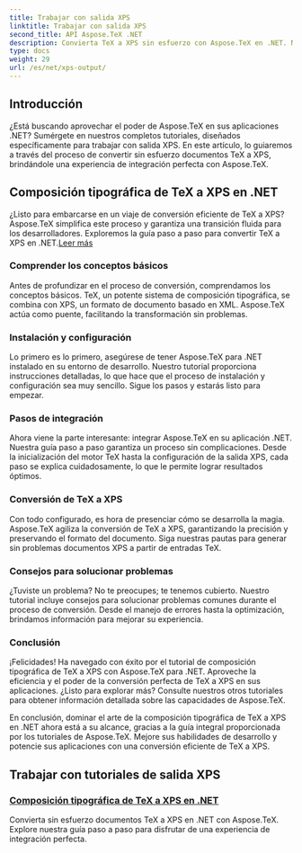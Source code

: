 ```yaml
---
title: Trabajar con salida XPS
linktitle: Trabajar con salida XPS
second_title: API Aspose.TeX .NET
description: Convierta TeX a XPS sin esfuerzo con Aspose.TeX en .NET. Nuestra guía garantiza una integración perfecta. Explore el tutorial de composición tipográfica de TeX a XPS para obtener información de expertos.
type: docs
weight: 29
url: /es/net/xps-output/
---
```

## Introducción

¿Está buscando aprovechar el poder de Aspose.TeX en sus aplicaciones .NET? Sumérgete en nuestros completos tutoriales, diseñados específicamente para trabajar con salida XPS. En este artículo, lo guiaremos a través del proceso de convertir sin esfuerzo documentos TeX a XPS, brindándole una experiencia de integración perfecta con Aspose.TeX.

## Composición tipográfica de TeX a XPS en .NET
 ¿Listo para embarcarse en un viaje de conversión eficiente de TeX a XPS? Aspose.TeX simplifica este proceso y garantiza una transición fluida para los desarrolladores. Exploremos la guía paso a paso para convertir TeX a XPS en .NET.[Leer más](./typeset-tex-to-xps/)

### Comprender los conceptos básicos
Antes de profundizar en el proceso de conversión, comprendamos los conceptos básicos. TeX, un potente sistema de composición tipográfica, se combina con XPS, un formato de documento basado en XML. Aspose.TeX actúa como puente, facilitando la transformación sin problemas.

### Instalación y configuración
Lo primero es lo primero, asegúrese de tener Aspose.TeX para .NET instalado en su entorno de desarrollo. Nuestro tutorial proporciona instrucciones detalladas, lo que hace que el proceso de instalación y configuración sea muy sencillo. Sigue los pasos y estarás listo para empezar.

### Pasos de integración
Ahora viene la parte interesante: integrar Aspose.TeX en su aplicación .NET. Nuestra guía paso a paso garantiza un proceso sin complicaciones. Desde la inicialización del motor TeX hasta la configuración de la salida XPS, cada paso se explica cuidadosamente, lo que le permite lograr resultados óptimos.

### Conversión de TeX a XPS
Con todo configurado, es hora de presenciar cómo se desarrolla la magia. Aspose.TeX agiliza la conversión de TeX a XPS, garantizando la precisión y preservando el formato del documento. Siga nuestras pautas para generar sin problemas documentos XPS a partir de entradas TeX.

### Consejos para solucionar problemas
¿Tuviste un problema? No te preocupes; te tenemos cubierto. Nuestro tutorial incluye consejos para solucionar problemas comunes durante el proceso de conversión. Desde el manejo de errores hasta la optimización, brindamos información para mejorar su experiencia.

### Conclusión
¡Felicidades! Ha navegado con éxito por el tutorial de composición tipográfica de TeX a XPS con Aspose.TeX para .NET. Aproveche la eficiencia y el poder de la conversión perfecta de TeX a XPS en sus aplicaciones. ¿Listo para explorar más? Consulte nuestros otros tutoriales para obtener información detallada sobre las capacidades de Aspose.TeX.

En conclusión, dominar el arte de la composición tipográfica de TeX a XPS en .NET ahora está a su alcance, gracias a la guía integral proporcionada por los tutoriales de Aspose.TeX. Mejore sus habilidades de desarrollo y potencie sus aplicaciones con una conversión eficiente de TeX a XPS.
## Trabajar con tutoriales de salida XPS
### [Composición tipográfica de TeX a XPS en .NET](./typeset-tex-to-xps/)
Convierta sin esfuerzo documentos TeX a XPS en .NET con Aspose.TeX. Explore nuestra guía paso a paso para disfrutar de una experiencia de integración perfecta.